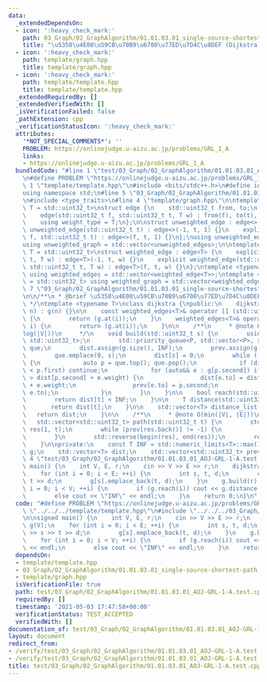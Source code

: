 ```yaml
---
data:
  _extendedDependsOn:
  - icon: ':heavy_check_mark:'
    path: 03_Graph/02_GraphAlgorithm/01.01.03.01_single-source-shortest-path.weighted-graph.dijkstra.hpp
    title: "\u5358\u4E00\u59CB\u70B9\u6700\u77ED\u7D4C\u8DEF (Dijkstra)"
  - icon: ':heavy_check_mark:'
    path: template/graph.hpp
    title: template/graph.hpp
  - icon: ':heavy_check_mark:'
    path: template/template.hpp
    title: template/template.hpp
  _extendedRequiredBy: []
  _extendedVerifiedWith: []
  _isVerificationFailed: false
  _pathExtension: cpp
  _verificationStatusIcon: ':heavy_check_mark:'
  attributes:
    '*NOT_SPECIAL_COMMENTS*': ''
    PROBLEM: https://onlinejudge.u-aizu.ac.jp/problems/GRL_1_A
    links:
    - https://onlinejudge.u-aizu.ac.jp/problems/GRL_1_A
  bundledCode: "#line 1 \"test/03_Graph/02_GraphAlgorithm/01.01.03.01_AOJ-GRL-1-A.test.cpp\"\
    \n#define PROBLEM \"https://onlinejudge.u-aizu.ac.jp/problems/GRL_1_A\"\n#line\
    \ 1 \"template/template.hpp\"\n#include <bits/stdc++.h>\n#define int int64_t\n\
    using namespace std;\n#line 5 \"03_Graph/02_GraphAlgorithm/01.01.03.01_single-source-shortest-path.weighted-graph.dijkstra.hpp\"\
    \n#include <type_traits>\n#line 4 \"template/graph.hpp\"\n\ntemplate <typename\
    \ T = std::uint32_t>\nstruct edge {\n    std::uint32_t from, to;\n    T weight;\n\
    \    edge(std::uint32_t f, std::uint32_t t, T w) : from(f), to(t), weight(w) {}\n\
    \    using weight_type = T;\n};\n\nstruct unweighted_edge : edge<> {\n    explicit\
    \ unweighted_edge(std::uint32_t t) : edge<>(-1, t, 1) {}\n    explicit unweighted_edge(std::uint32_t\
    \ f, std::uint32_t t) : edge<>(f, t, 1) {}\n};\nusing unweighted_edges = std::vector<unweighted_edge>;\n\
    using unweighted_graph = std::vector<unweighted_edges>;\n\ntemplate <typename\
    \ T = std::uint32_t>\nstruct weighted_edge : edge<T> {\n    explicit weighted_edge(std::uint32_t\
    \ t, T w) : edge<T>(-1, t, w) {}\n    explicit weighted_edge(std::uint32_t f,\
    \ std::uint32_t t, T w) : edge<T>(f, t, w) {}\n};\ntemplate <typename T = std::uint32_t>\
    \ using weighted_edges = std::vector<weighted_edge<T>>;\ntemplate <typename T\
    \ = std::uint32_t> using weighted_graph = std::vector<weighted_edges<T>>;\n#line\
    \ 7 \"03_Graph/02_GraphAlgorithm/01.01.03.01_single-source-shortest-path.weighted-graph.dijkstra.hpp\"\
    \n\n/**\n * @brief \u5358\u4E00\u59CB\u70B9\u6700\u77ED\u7D4C\u8DEF (Dijkstra)\n\
    \ */\ntemplate <typename T>\nclass dijkstra {\npublic:\n    dijkstra(std::uint32_t\
    \ n) : g(n) {}\n\n    const weighted_edges<T>& operator [] (std::uint32_t i) const\
    \ {\n        return (g.at(i));\n    }\n    weighted_edges<T>& operator [] (std::uint32_t\
    \ i) {\n        return (g.at(i));\n    }\n\n    /**\n     * @note O((|V| + |E|)\u22C5\
    log(|V|))\n     */\n    void build(std::uint32_t s) {\n        using P = std::pair<T,\
    \ std::uint32_t>;\n        std::priority_queue<P, std::vector<P>, std::greater<P>>\
    \ que;\n        dist.assign(g.size(), INF);\n        prev.assign(g.size(), -1);\n\
    \        que.emplace(0, s);\n        dist[s] = 0;\n        while (!que.empty())\
    \ {\n            auto p = que.top(); que.pop();\n            if (dist[p.second]\
    \ < p.first) continue;\n            for (auto&& e : g[p.second]) if (dist[e.to]\
    \ > dist[p.second] + e.weight) {\n                dist[e.to] = dist[p.second]\
    \ + e.weight;\n                prev[e.to] = p.second;\n                que.emplace(dist[e.to],\
    \ e.to);\n            }\n        }\n    }\n\n    bool reach(std::uint32_t t) {\n\
    \        return dist[t] < INF;\n    }\n\n    T distance(std::uint32_t t) {\n \
    \       return dist[t];\n    }\n\n    std::vector<T> distance_list() {\n     \
    \   return dist;\n    }\n\n    /**\n     * @note O(min(|V|, |E|))\n     */\n \
    \   std::vector<std::uint32_t> path(std::uint32_t t) {\n        std::vector<std::uint32_t>\
    \ res(1, t);\n        while (prev[res.back()] != -1) {\n            res.push_back(prev[res.back()]);\n\
    \        }\n        std::reverse(begin(res), end(res));\n        return res;\n\
    \    }\n\nprivate:\n    const T INF = std::numeric_limits<T>::max();\n    weighted_graph<T>\
    \ g;\n    std::vector<T> dist;\n    std::vector<std::uint32_t> prev;\n};\n#line\
    \ 4 \"test/03_Graph/02_GraphAlgorithm/01.01.03.01_AOJ-GRL-1-A.test.cpp\"\n\nsigned\
    \ main() {\n    int V, E, r;\n    cin >> V >> E >> r;\n    dijkstra<long> g(V);\n\
    \    for (int i = 0; i < E; ++i) {\n        int s, t, d;\n        cin >> s >>\
    \ t >> d;\n        g[s].emplace_back(t, d);\n    }\n    g.build(r);\n    for (int\
    \ i = 0; i < V; ++i) {\n        if (g.reach(i)) cout << g.distance(i) << endl;\n\
    \        else cout << \"INF\" << endl;\n    }\n    return 0;\n}\n"
  code: "#define PROBLEM \"https://onlinejudge.u-aizu.ac.jp/problems/GRL_1_A\"\n#include\
    \ \"../../../template/template.hpp\"\n#include \"../../../03_Graph/02_GraphAlgorithm/01.01.03.01_single-source-shortest-path.weighted-graph.dijkstra.hpp\"\
    \n\nsigned main() {\n    int V, E, r;\n    cin >> V >> E >> r;\n    dijkstra<long>\
    \ g(V);\n    for (int i = 0; i < E; ++i) {\n        int s, t, d;\n        cin\
    \ >> s >> t >> d;\n        g[s].emplace_back(t, d);\n    }\n    g.build(r);\n\
    \    for (int i = 0; i < V; ++i) {\n        if (g.reach(i)) cout << g.distance(i)\
    \ << endl;\n        else cout << \"INF\" << endl;\n    }\n    return 0;\n}"
  dependsOn:
  - template/template.hpp
  - 03_Graph/02_GraphAlgorithm/01.01.03.01_single-source-shortest-path.weighted-graph.dijkstra.hpp
  - template/graph.hpp
  isVerificationFile: true
  path: test/03_Graph/02_GraphAlgorithm/01.01.03.01_AOJ-GRL-1-A.test.cpp
  requiredBy: []
  timestamp: '2021-05-03 17:47:58+00:00'
  verificationStatus: TEST_ACCEPTED
  verifiedWith: []
documentation_of: test/03_Graph/02_GraphAlgorithm/01.01.03.01_AOJ-GRL-1-A.test.cpp
layout: document
redirect_from:
- /verify/test/03_Graph/02_GraphAlgorithm/01.01.03.01_AOJ-GRL-1-A.test.cpp
- /verify/test/03_Graph/02_GraphAlgorithm/01.01.03.01_AOJ-GRL-1-A.test.cpp.html
title: test/03_Graph/02_GraphAlgorithm/01.01.03.01_AOJ-GRL-1-A.test.cpp
---
```

